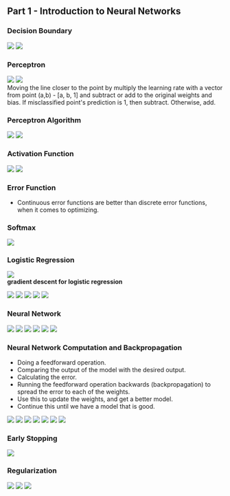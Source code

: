 ## Part 1 - Introduction to Neural Networks 

### Decision Boundary 
![](./img/L1_decision_boundary.png)
![](./img/L1_decision_boundary2.png) 

### Perceptron
![](./img/L1_perceptron.png) 
![](./img/L1_perceptron_trick.png)  
Moving the line closer to the point by multiply the learning rate with a vector from point (a,b) - [a, b, 1] and subtract or add to the original weights and bias. If misclassified point's prediction is 1, then subtract. Otherwise, add. 

### Perceptron Algorithm 
![](./img/L1_perceptron_algo.png)
![](./img/L1_perceptron_algo2.png)

### Activation Function 
![](./img/L1_sigmoid.png) 
![](./img/L1_sigmoid2.png) 

### Error Function 
* Continuous error functions are better than discrete error functions, when it comes to optimizing. 

### Softmax
![](./img/L1_softmax.png) 

### Logistic Regression
![](./img/L1_logistic_reg.png)   
__gradient descent for logistic regression__

![](./img/L1_GD_for_LR.png)
![](./img/L1_GD_for_LR2.png)
![](./img/L1_GD_for_LR3.png)
![](./img/L1_GD_for_LR4.png)
![](./img/L1_GD_for_LR5.png)

### Neural Network 

![](./img/L1_NN1.png)
![](./img/L1_NN2.png)
![](./img/L1_NN3.png)
![](./img/L1_NN4.png)
![](./img/L1_NN5.png)
![](./img/L1_NN6.png) 

### Neural Network Computation and Backpropagation 
- Doing a feedforward operation.
- Comparing the output of the model with the desired output.
- Calculating the error.
- Running the feedforward operation backwards (backpropagation) to spread the error to each of the weights.
- Use this to update the weights, and get a better model.
- Continue this until we have a model that is good.

![](./img/L1_NN_Computation1.png)
![](./img/L1_NN_Computation2.png)
![](./img/L1_NN_Computation3.png)
![](./img/L1_NN_Computation4.png)
![](./img/L1_NN_Computation5.png)
![](./img/L1_NN_Computation6.png)
![](./img/L1_NN_Computation7.png)

### Early Stopping 

![](./img/L1_early_stopping.png) 

### Regularization 

![](./img/L1_regularization.png)
![](./img/L1_regularization2.png)
![](./img/L1_regularization3.png)

